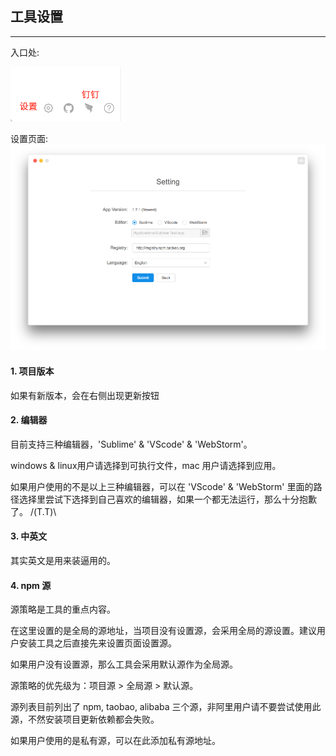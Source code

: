 ## 工具设置

---

入口处:

<img src="sc_setting_0.png" width="180">

设置页面:
<img src="sc_setting_1.png">
<!--插图 -->

#### 1. 项目版本

如果有新版本，会在右侧出现更新按钮

#### 2. 编辑器

目前支持三种编辑器，'Sublime' & 'VScode' & 'WebStorm'。

windows & linux用户请选择到可执行文件，mac 用户请选择到应用。

如果用户使用的不是以上三种编辑器，可以在 'VScode' & 'WebStorm' 里面的路径选择里尝试下选择到自己喜欢的编辑器，如果一个都无法运行，那么十分抱歉了。 /(T.T)\

#### 3. 中英文

其实英文是用来装逼用的。

#### 4. npm 源

源策略是工具的重点内容。

在这里设置的是全局的源地址，当项目没有设置源，会采用全局的源设置。建议用户安装工具之后直接先来设置页面设置源。

如果用户没有设置源，那么工具会采用默认源作为全局源。

源策略的优先级为：项目源 > 全局源 > 默认源。

源列表目前列出了 npm, taobao, alibaba 三个源，非阿里用户请不要尝试使用此源，不然安装项目更新依赖都会失败。

如果用户使用的是私有源，可以在此添加私有源地址。

